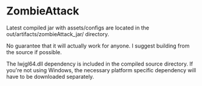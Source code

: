 # ZombieAttack

Latest compiled jar with assets/configs are located in the out/artifacts/zombieAttack_jar/ directory.

No guarantee that it will actually work for anyone. I suggest building from the source if possible. 

The lwjgl64.dll dependency is included in the compiled source directory. If you're not using Windows, 
the necessary platform specific dependency will have to be downloaded separately.

